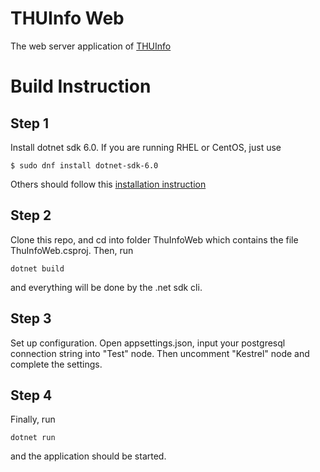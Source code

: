 # THUInfo Web
The web server application of [THUInfo](https://github.com/UNIDY2002/THUInfo)
# Build Instruction
## Step 1
Install dotnet sdk 6.0.
If you are running RHEL or CentOS, just use
```
$ sudo dnf install dotnet-sdk-6.0
```
Others should follow this [installation instruction](https://docs.microsoft.com/zh-cn/dotnet/core/install/linux)
## Step 2
Clone this repo, and cd into folder ThuInfoWeb which contains the file ThuInfoWeb.csproj.
Then, run
```
dotnet build
```
and everything will be done by the .net sdk cli.
## Step 3
Set up configuration.
Open appsettings.json, input your postgresql connection string into "Test" node.
Then uncomment "Kestrel" node and complete the settings.
## Step 4
Finally, run
```
dotnet run
```
and the application should be started.
